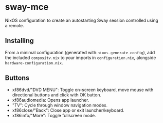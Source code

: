 # sway-mce
NixOS configuration to create an autostarting Sway session controlled using a remote.

## Installing
From a minimal configuration (generated with `nixos-generate-config`), add the included `compositv.nix` to your imports in `configuration.nix`, alongside `hardware-configuration.nix`.

## Buttons
- xf86dvd/"DVD MENU": Toggle on-screen keyboard, move mouse with directional buttons and click with OK button.
- xf86audiomedia: Opens app launcher.
- "TV": Cycle through window navigation modes.
- xf86close/"Back": Close app or exit launcher/keyboard.
- xf86info/"More": Toggle fullscreen mode.